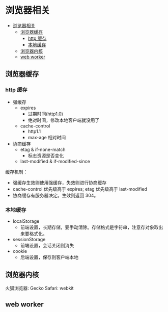 # 浏览器相关

- [浏览器相关](#浏览器相关)
  - [浏览器缓存](#浏览器缓存)
    - [http 缓存](#http-缓存)
    - [本地缓存](#本地缓存)
  - [浏览器内核](#浏览器内核)
  - [web worker](#web-worker)



## 浏览器缓存

### http 缓存

- 强缓存
  - expires
    - 过期时间(http1.0)
    - 绝对时间，修改本地客户端就没用了
  - cache-control
    - http1.1
    - max-age 相对时间
- 协商缓存
  - etag & if-none-match
    - 标志资源是否变化
  - last-modified & if-modified-since

缓存机制：  
- 强缓存生效则使用强缓存，失效则进行协商缓存
- cache-control 优先级高于 expires; etag 优先级高于 last-modified
- 协商缓存有服务器决定。生效则返回 304。

### 本地缓存

- localStorage
  - 前端设置，长期存储，要手动清除。存储格式是字符串，注意存对象取出来要格式化。
- sessionStorage
  - 前端设置，会话关闭则消失
- cookie
  - 后端设置，保存则客户端本地

## 浏览器内核

火狐浏览器: Gecko
Safari: webkit

## web worker